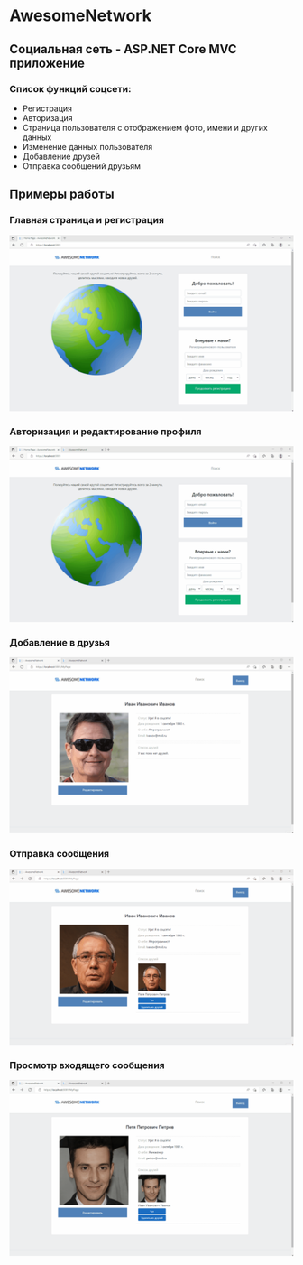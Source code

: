 # AwesomeNetwork
## Социальная сеть - ASP.NET Core MVC приложение

### Список функций соцсети:

* Регистрация
* Авторизация
* Страница пользователя с отображением фото, имени и других данных
* Изменение данных пользователя
* Добавление друзей
* Отправка сообщений друзьям

## Примеры работы

### Главная страница и регистрация
![Alt text](https://github.com/Evgeniy-Akhtyamov/AwesomeNetwork/blob/master/Registration.gif "Optional title")

### Авторизация и редактирование профиля
![Alt text](https://github.com/Evgeniy-Akhtyamov/AwesomeNetwork/blob/master/SignInAndEditProfile.gif "Optional title")

### Добавление в друзья
![Alt text](https://github.com/Evgeniy-Akhtyamov/AwesomeNetwork/blob/master/AddingToFriends.gif "Optional title")

### Отправка сообщения
![Alt text](https://github.com/Evgeniy-Akhtyamov/AwesomeNetwork/blob/master/SendingMessage.gif "Optional title")

### Просмотр входящего сообщения
![Alt text](https://github.com/Evgeniy-Akhtyamov/AwesomeNetwork/blob/master/ViewMessage.gif "Optional title")

